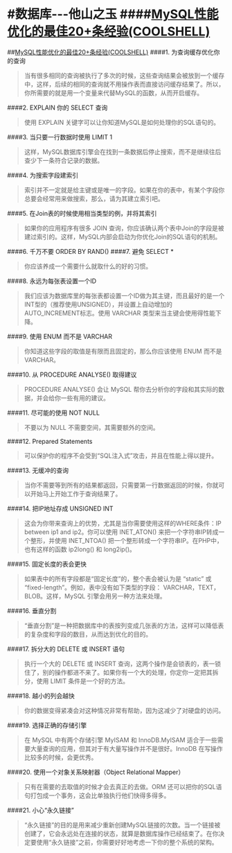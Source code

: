 #数据库---他山之玉
####[MySQL性能优化的最佳20+条经验(COOLSHELL)](http://coolshell.cn/articles/1846.html)
==================
##[MySQL性能优化的最佳20+条经验(COOLSHELL)](http://coolshell.cn/articles/1846.html)
####1. 为查询缓存优化你的查询
>当有很多相同的查询被执行了多次的时候，这些查询结果会被放到一个缓存中，这样，后续的相同的查询就不用操作表而直接访问缓存结果了。所以，你所需要的就是用一个变量来代替MySQL的函数，从而开启缓存。

####2. EXPLAIN 你的 SELECT 查询
>使用 EXPLAIN 关键字可以让你知道MySQL是如何处理你的SQL语句的。

####3. 当只要一行数据时使用 LIMIT 1
>这样，MySQL数据库引擎会在找到一条数据后停止搜索，而不是继续往后查少下一条符合记录的数据。

####4. 为搜索字段建索引
>索引并不一定就是给主键或是唯一的字段。如果在你的表中，有某个字段你总要会经常用来做搜索，那么，请为其建立索引吧。

####5. 在Join表的时候使用相当类型的例，并将其索引
>如果你的应用程序有很多 JOIN 查询，你应该确认两个表中Join的字段是被建过索引的。这样，MySQL内部会启动为你优化Join的SQL语句的机制。

####6. 千万不要 ORDER BY RAND()
####7. 避免 SELECT *
>你应该养成一个需要什么就取什么的好的习惯。

####8. 永远为每张表设置一个ID
>我们应该为数据库里的每张表都设置一个ID做为其主键，而且最好的是一个INT型的（推荐使用UNSIGNED），并设置上自动增加的AUTO_INCREMENT标志。使用 VARCHAR 类型来当主键会使用得性能下降。

####9. 使用 ENUM 而不是 VARCHAR
>你知道这些字段的取值是有限而且固定的，那么你应该使用 ENUM 而不是 VARCHAR。

####10. 从 PROCEDURE ANALYSE() 取得建议
>PROCEDURE ANALYSE() 会让 MySQL 帮你去分析你的字段和其实际的数据，并会给你一些有用的建议。

####11. 尽可能的使用 NOT NULL
>不要以为 NULL 不需要空间，其需要额外的空间。

####12. Prepared Statements
>可以保护你的程序不会受到“SQL注入式”攻击，并且在性能上得以提升。

####13. 无缓冲的查询
>当你不需要等到所有的结果都返回，只需要第一行数据返回的时候，你就可以开始马上开始工作于查询结果了。

####14. 把IP地址存成 UNSIGNED INT
>这会为你带来查询上的优势，尤其是当你需要使用这样的WHERE条件：IP between ip1 and ip2。你可以使用 INET_ATON() 来把一个字符串IP转成一个整形，并使用 INET_NTOA() 把一个整形转成一个字符串IP。在PHP中，也有这样的函数 ip2long() 和 long2ip()。

####15. 固定长度的表会更快
>如果表中的所有字段都是“固定长度”的，整个表会被认为是 “static” 或 “fixed-length”。例如，表中没有如下类型的字段： VARCHAR，TEXT，BLOB。这样，MySQL 引擎会用另一种方法来处理。

####16. 垂直分割
>“垂直分割”是一种把数据库中的表按列变成几张表的方法，这样可以降低表的复杂度和字段的数目，从而达到优化的目的。

####17. 拆分大的 DELETE 或 INSERT 语句
>执行一个大的 DELETE 或 INSERT 查询，这两个操作是会锁表的，表一锁住了，别的操作都进不来了。如果你有一个大的处理，你定你一定把其拆分，使用 LIMIT 条件是一个好的方法。

####18. 越小的列会越快
>你的数据变得紧凑会对这种情况非常有帮助，因为这减少了对硬盘的访问。

####19. 选择正确的存储引擎
>在 MySQL 中有两个存储引擎 MyISAM 和 InnoDB.MyISAM 适合于一些需要大量查询的应用，但其对于有大量写操作并不是很好。InnoDB 在写操作比较多的时候，会更优秀。


####20. 使用一个对象关系映射器（Object Relational Mapper）
>只有在需要的去取值的时候才会去真正的去做。ORM 还可以把你的SQL语句打包成一个事务，这会比单独执行他们快得多得多。

####21. 小心“永久链接”
>“永久链接”的目的是用来减少重新创建MySQL链接的次数。当一个链接被创建了，它会永远处在连接的状态，就算是数据库操作已经结束了。在你决定要使用“永久链接”之前，你需要好好地考虑一下你的整个系统的架构。